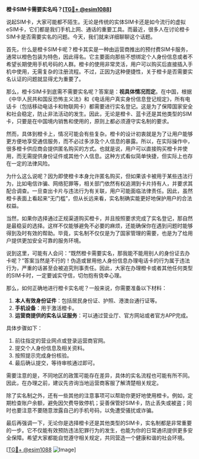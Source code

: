 **橙卡SIM卡需要实名吗？[[TG💪+ @esim1088](https://t.me/s/esim1088)]**

说起SIM卡，大家可能都不陌生。无论是传统的实体SIM卡还是如今流行的虚拟eSIM卡，它们都是我们手机上网、通话的重要工具。而最近，很多人在讨论橙卡SIM卡是否需要实名的问题。今天，我们就来详细聊聊这个话题。

首先，什么是橙卡SIM卡呢？橙卡其实是一种由运营商推出的预付费SIM卡服务，通常以橙色包装为特色，因此得名。它主要面向那些不想绑定个人身份信息或者不希望长期使用手机号码的人群。橙卡的使用非常灵活，用户可以购买后直接插入手机中使用，无需复杂的注册流程。不过，正因为这种便捷性，关于橙卡是否需要实名认证的问题就显得尤为重要了。

那么，橙卡SIM卡到底需不需要实名呢？答案是：**视具体情况而定**。在中国，根据《中华人民共和国反恐怖主义法》和《电话用户真实身份信息登记规定》，所有电话卡（包括移动电话卡和物联网卡）都需要进行实名登记。这是为了保障国家安全和社会稳定，防止非法活动的发生。因此，无论是橙卡、蓝卡还是其他类型的SIM卡，只要是在中国境内销售和使用的，原则上都必须遵守实名制的要求。

然而，具体到橙卡上，情况可能会有些复杂。橙卡的设计初衷就是为了让用户能够更方便地享受通信服务，而不必过多涉及个人信息的暴露。所以，在实际操作中，很多橙卡供应商会提供匿名购买的方式。也就是说，用户可以直接购买橙卡并使用，而无需提供身份证件或其他个人信息。这种方式看似简单快捷，但实际上也存在一定的法律风险。

为什么这么说呢？因为即使橙卡本身允许匿名购买，但如果该卡被用于某些违法行为，比如电信诈骗、网络犯罪等，相关部门依然有权追溯到卡片持有人，并要求其配合调查。一旦查出卡片与违法行为有关联，用户可能面临法律责任。因此，虽然橙卡表面上看起来“无门槛”，但从长远来看，实名制确实能更好地保护用户的合法权益。

当然，如果你选择通过正规渠道购买橙卡，并且按照要求完成了实名登记，那自然是最稳妥的选择。这样不仅能够避免不必要的麻烦，还能确保你在遇到问题时能够得到及时有效的帮助。毕竟，实名制不仅仅是为了国家管理的需要，也是为了给用户提供更加安全可靠的服务环境。

说到这里，可能有人会问：“既然橙卡需要实名，那我能不能用别人的身份证去办卡呢？”答案当然是不行的！伪造或冒用他人身份信息办理电话卡的行为属于违法行为，严重的话甚至会被追究刑事责任。因此，大家在办理橙卡或者其他任何类型的SIM卡时，一定要诚实守信，切勿抱有侥幸心理。

那么，如何正确地进行橙卡实名呢？一般来说，你需要准备以下材料：

1. **本人有效身份证件**：包括居民身份证、护照、港澳台通行证等。
2. **手机设备**：用于激活橙卡。
3. **运营商提供的实名认证服务**：可以通过营业厅、官方网站或者官方APP完成。

具体步骤如下：
1. 前往指定的营业网点或登录运营商官网。
2. 提交个人身份信息及相关资料。
3. 按照提示完成身份核验。
4. 最后确认提交，等待审核通过即可。

需要注意的是，不同地区的政策可能存在差异，具体的实名流程也可能有所不同。因此，在办理之前，建议先咨询当地运营商客服了解清楚相关规定。

除了实名制之外，还有一些其他的注意事项可以帮助你更好地使用橙卡。例如，定期检查账户余额，避免因欠费导致停机；妥善保管好SIM卡，防止丢失或被盗；同时也要注意不要随意泄露自己的手机号码，以免遭受骚扰或诈骗。

最后再强调一下，无论你是选择橙卡还是其他类型的SIM卡，实名制都是非常重要的一步。它不仅能有效预防违法犯罪行为的发生，也能为你的日常通讯提供更多安全保障。希望大家都能自觉遵守相关规定，共同营造一个健康和谐的社会环境。

[[TG💪+ @esim1088](https://t.me/s/esim1088) ![Image](https://i.postimg.cc/4NQfJmqS/Snipaste-2025-05-13-00-14-12.png)]